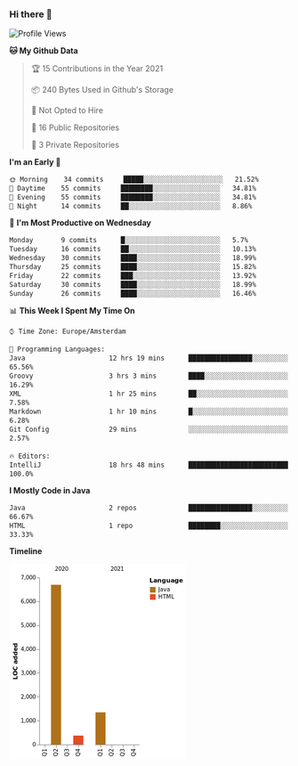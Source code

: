### Hi there 👋


<!--START_SECTION:waka-->
![Profile Views](http://img.shields.io/badge/Profile%20Views-1-blue)

**🐱 My Github Data** 

> 🏆 15 Contributions in the Year 2021
 > 
> 📦 240 Bytes Used in Github's Storage 
 > 
> 🚫 Not Opted to Hire
 > 
> 📜 16 Public Repositories 
 > 
> 🔑 3 Private Repositories  
 > 
**I'm an Early 🐤** 

```text
🌞 Morning    34 commits     █████░░░░░░░░░░░░░░░░░░░░   21.52% 
🌆 Daytime    55 commits     ████████░░░░░░░░░░░░░░░░░   34.81% 
🌃 Evening    55 commits     ████████░░░░░░░░░░░░░░░░░   34.81% 
🌙 Night      14 commits     ██░░░░░░░░░░░░░░░░░░░░░░░   8.86%

```
📅 **I'm Most Productive on Wednesday** 

```text
Monday       9 commits      █░░░░░░░░░░░░░░░░░░░░░░░░   5.7% 
Tuesday      16 commits     ██░░░░░░░░░░░░░░░░░░░░░░░   10.13% 
Wednesday    30 commits     ████░░░░░░░░░░░░░░░░░░░░░   18.99% 
Thursday     25 commits     ████░░░░░░░░░░░░░░░░░░░░░   15.82% 
Friday       22 commits     ███░░░░░░░░░░░░░░░░░░░░░░   13.92% 
Saturday     30 commits     ████░░░░░░░░░░░░░░░░░░░░░   18.99% 
Sunday       26 commits     ████░░░░░░░░░░░░░░░░░░░░░   16.46%

```


📊 **This Week I Spent My Time On** 

```text
⌚︎ Time Zone: Europe/Amsterdam

💬 Programming Languages: 
Java                     12 hrs 19 mins      ████████████████░░░░░░░░░   65.56% 
Groovy                   3 hrs 3 mins        ████░░░░░░░░░░░░░░░░░░░░░   16.29% 
XML                      1 hr 25 mins        ██░░░░░░░░░░░░░░░░░░░░░░░   7.58% 
Markdown                 1 hr 10 mins        █░░░░░░░░░░░░░░░░░░░░░░░░   6.28% 
Git Config               29 mins             ░░░░░░░░░░░░░░░░░░░░░░░░░   2.57%

🔥 Editors: 
IntelliJ                 18 hrs 48 mins      █████████████████████████   100.0%

```

**I Mostly Code in Java** 

```text
Java                     2 repos             ████████████████░░░░░░░░░   66.67% 
HTML                     1 repo              ████████░░░░░░░░░░░░░░░░░   33.33%

```


**Timeline**

![Chart not found](https://raw.githubusercontent.com/powercasgamer/powercasgamer/master/charts/bar_graph.png) 


<!--END_SECTION:waka-->
